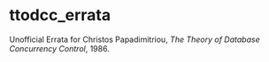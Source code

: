 # ttodcc_errata
Unofficial Errata for Christos Papadimitriou, *The Theory of Database Concurrency Control*, 1986.

